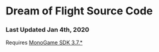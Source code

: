 # Dream of Flight Source Code

### Last Updated Jan 4th, 2020

Requires [MonoGame SDK 3.7.*](https://community.monogame.net/t/monogame-3-7-1/11173)
